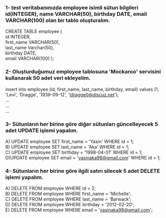 ### 1- test veritabanınızda employee isimli sütun bilgileri id(INTEGER), name VARCHAR(50), birthday DATE, email VARCHAR(100) olan bir tablo oluşturalım.
CREATE TABLE employee (  
  id INTEGER,  
  first_name VARCHAR(50),  
  last_name Varchar(50),  
  birthday DATE,  
  email VARCHAR(100)        );  
### 2- Oluşturduğumuz employee tablosuna 'Mockaroo' servisini kullanarak 50 adet veri ekleyelim.
insert into employee (id, first_name, last_name, birthday, email) values (1, 'Levi', 'Dragge', '1939-09-12', 'ldragge0@discuz.net');   
...  
...  
...  
### 3- Sütunların her birine göre diğer sütunları güncelleyecek 5 adet UPDATE işlemi yapalım.
A) UPDATE employee SET first_name = 'Yasin' WHERE id = 1;  
B) UPDATE employee SET last_name = 'Aka' WHERE id = 1;  
C) UPDATE employee SET birthday = '1998-04-01' WHERE id = 1;  
D)UPDATE employee SET email = 'yasinaka98@gmail.com' WHERE id = 1;  
### 4- Sütunların her birine göre ilgili satırı silecek 5 adet DELETE işlemi yapalım.  
A) DELETE FROM employee   WHERE id = 2;  
B) DELETE FROM employee WHERE first_name = 'Michelle';  
C) DELETE FROM employee WHERE last_name = 'Barwack';  
D) DELETE FROM employee WHERE birthday = '2012-02-20';   
E) DELETE FROM employee WHERE email = 'yasinaka98@gmail.com';   

